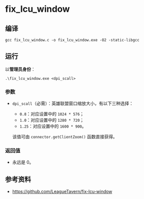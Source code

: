 # fix_lcu_window

## 编译
``` shell
gcc fix_lcu_window.c -o fix_lcu_window.exe -O2 -static-libgcc
```

## 运行
以**管理员身份**：
``` shell
.\fix_lcu_window.exe <dpi_scall>
```

### 参数

- `dpi_scall`（必需）：英雄联盟窗口缩放大小，有以下三种选择：
  - `0.8`：对应设置中的 `1024 * 576`；
  - `1.0`：对应设置中的 `1280 * 720`；
  - `1.25`：对应设置中的 `1600 * 900`。
  
  该值可由 `connector.getClientZoom()` 函数直接获得。

### 返回值
- 永远是 0。


## 参考资料
- https://github.com/LeagueTavern/fix-lcu-window